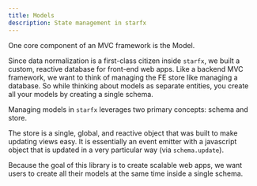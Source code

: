 ```yaml
---
title: Models
description: State management in starfx
---
```


One core component of an MVC framework is the Model.

Since data normalization is a first-class citizen inside `starfx`, we built a
custom, reactive database for front-end web apps. Like a backend MVC framework,
we want to think of managing the FE store like managing a database. So while
thinking about models as separate entities, you create all your models by
creating a single schema.

Managing models in `starfx` leverages two primary concepts: schema and store.

The store is a single, global, and reactive object that was built to make
updating views easy. It is essentially an event emitter with a javascript object
that is updated in a very particular way (via `schema.update`).

Because the goal of this library is to create scalable web apps, we want users
to create all their models at the same time inside a single schema.

